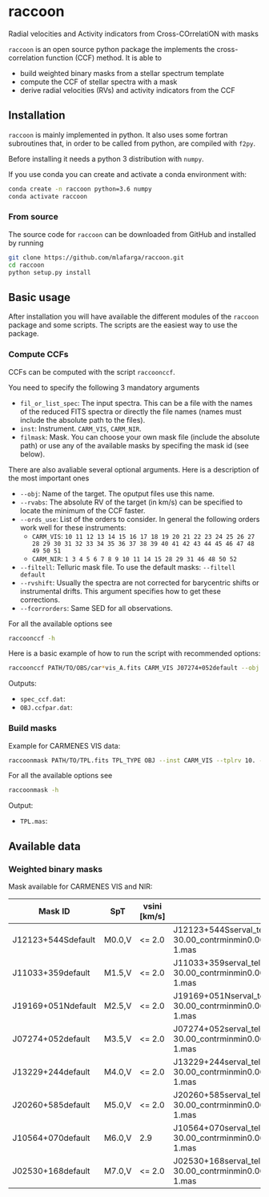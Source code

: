 # raccoon

Radial velocities and Activity indicators from Cross-COrrelatiON with masks

`raccoon` is an open source python package the implements the cross-correlation function (CCF) method.
It is able to
- build weighted binary masks from a stellar spectrum template
- compute the CCF of stellar spectra with a mask
- derive radial velocities (RVs) and activity indicators from the CCF

## Installation

`raccoon` is mainly implemented in python. It also uses some fortran subroutines that, in order to be called from python, are compiled with `f2py`.

Before installing it needs a python 3 distribution with `numpy`.

If you use conda you can create and activate a conda environment with:

```bash
conda create -n raccoon python=3.6 numpy
conda activate raccoon
```

### From source

The source code for `raccoon` can be downloaded from GitHub and installed by running

```bash
git clone https://github.com/mlafarga/raccoon.git
cd raccoon
python setup.py install
```

<!---
### Using pip

`raccoon` can be easily install using `pip` (after installing `numpy`)

```bash
pip install raccoon
```
-->


## Basic usage

After installation you will have available the different modules of the `raccoon` package and some scripts.
The scripts are the easiest way to use the package.

### Compute CCFs

CCFs can be computed with the script `raccoonccf`.

You need to specify the following 3 mandatory arguments
- `fil_or_list_spec`: The input spectra. This can be a file with the names of the reduced FITS spectra or directly the file names (names must include the absolute path to the files).
- `inst`: Instrument. `CARM_VIS`, `CARM_NIR`.
- `filmask`: Mask. You can choose your own mask file (include the absolute path) or use any of the available masks by specifing the mask id (see below).

There are also avaliable several optional arguments. Here is a description of the most important ones
- `--obj`: Name of the target. The oputput files use this name.
- `--rvabs`: The absolute RV of the target (in km/s) can be specified to locate the minimum of the CCF faster.
- `--ords_use`: List of the orders to consider. In general the following orders work well for these instruments:
    - `CARM_VIS`: `10 11 12 13 14 15 16 17 18 19 20 21 22 23 24 25 26 27 28 29 30 31 32 33 34 35 36 37 38 39 40 41 42 43 44 45 46 47 48 49 50 51`
    - `CARM_NIR`: `1 3 4 5 6 7 8 9 10 11 14 15 28 29 31 46 48 50 52`
- `--filtell`: Telluric mask file. To use the default masks: `--filtell default`
- `--rvshift`: Usually the spectra are not corrected for barycentric shifts or instrumental drifts. This argument specifies how to get these corrections.
- `--fcorrorders`: Same SED for all observations.

For all the available options see

```bash
raccoonccf -h
```

Here is a basic example of how to run the script with recommended options:
```bash
raccoonccf PATH/TO/OBS/car*vis_A.fits CARM_VIS J07274+052default --obj OBJ --filtell default --rvshift header --fcorrorders obshighsnr --ords_use 10 11 12 13 14 15 16 17 18 19 20 21 22 23 24 25 26 27 28 29 30 31 32 33 34 35 36 37 38 39 40 41 42 43 44 45 46 47 48 49 50 51 --plot_sv --verbose
```

Outputs:
- `spec_ccf.dat`: 
- `OBJ.ccfpar.dat`: 


### Build masks

Example for CARMENES VIS data:

```bash
raccoonmask PATH/TO/TPL.fits TPL_TYPE OBJ --inst CARM_VIS --tplrv 10. --cont poly --contfiltmed 1 --contfiltmax 400 --contpolyord 2 -line_fwhmmin 2.00 --line_fwhmmax 30.00 --line_contrastminmin 0.06 --line_depthw_percentdeepest 0.10 --line_depthw_depthmaxquantile 0.6 --verbose
```

For all the available options see

```bash
raccoonmask -h
```

Output:
- `TPL.mas`: 

## Available data

### Weighted binary masks

Mask available for CARMENES VIS and NIR:

| Mask ID            | SpT     | vsini [km/s] | Mask file                                                                                       |
| ------------------ | ------- | ------------ | ----------------------------------------------------------------------------------------------- |
| J12123+544Sdefault | M0.0\,V |       <= 2.0 | J12123+544Sserval_tellbervmax_fwhm2.00-30.00_contrminmin0.06_depthwq0.60_contrastmeanfwhm-1.mas |
| J11033+359default  | M1.5\,V |       <= 2.0 | J11033+359serval_tellbervmax_fwhm2.00-30.00_contrminmin0.06_depthwq0.60_contrastmeanfwhm-1.mas  |
| J19169+051Ndefault | M2.5\,V |       <= 2.0 | J19169+051Nserval_tellbervmax_fwhm2.00-30.00_contrminmin0.06_depthwq0.60_contrastmeanfwhm-1.mas |
| J07274+052default  | M3.5\,V |       <= 2.0 | J07274+052serval_tellbervmax_fwhm2.00-30.00_contrminmin0.06_depthwq0.60_contrastmeanfwhm-1.mas  |
| J13229+244default  | M4.0\,V |       <= 2.0 | J13229+244serval_tellbervmax_fwhm2.00-30.00_contrminmin0.06_depthwq0.60_contrastmeanfwhm-1.mas  |
| J20260+585default  | M5.0\,V |       <= 2.0 | J20260+585serval_tellbervmax_fwhm2.00-30.00_contrminmin0.06_depthwq0.60_contrastmeanfwhm-1.mas  |
| J10564+070default  | M6.0\,V |          2.9 | J10564+070serval_tellbervmax_fwhm2.00-30.00_contrminmin0.06_depthwq0.60_contrastmeanfwhm-1.mas  |
| J02530+168default  | M7.0\,V |       <= 2.0 | J02530+168serval_tellbervmax_fwhm2.00-30.00_contrminmin0.06_depthwq0.60_contrastmeanfwhm-1.mas  |
